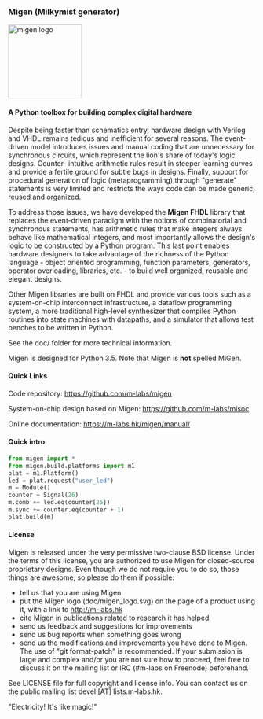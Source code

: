 ### Migen (Milkymist generator)

<img src="https://github.com/m-labs/migen/raw/master/doc/migen_logo.png" alt="migen logo" width="150"/>

#### A Python toolbox for building complex digital hardware

Despite being faster than schematics entry, hardware design with Verilog and
VHDL remains tedious and inefficient for several reasons. The event-driven
model introduces issues and manual coding that are unnecessary for synchronous
circuits, which represent the lion's share of today's logic designs. Counter-
intuitive arithmetic rules result in steeper learning curves and provide a
fertile ground for subtle bugs in designs. Finally, support for procedural
generation of logic (metaprogramming) through "generate" statements is very
limited and restricts the ways code can be made generic, reused and organized.

To address those issues, we have developed the **Migen FHDL** library that
replaces the event-driven paradigm with the notions of combinatorial and
synchronous statements, has arithmetic rules that make integers always behave
like mathematical integers, and most importantly allows the design's logic to
be constructed by a Python program. This last point enables hardware designers
to take advantage of the richness of the Python language - object oriented
programming, function parameters, generators, operator overloading, libraries,
etc. - to build well organized, reusable and elegant designs.

Other Migen libraries are built on FHDL and provide various tools such as a
system-on-chip interconnect infrastructure, a dataflow programming system, a
more traditional high-level synthesizer that compiles Python routines into
state machines with datapaths, and a simulator that allows test benches to be
written in Python.

See the doc/ folder for more technical information.

Migen is designed for Python 3.5. Note that Migen is **not** spelled MiGen.

#### Quick Links

Code repository:
https://github.com/m-labs/migen

System-on-chip design based on Migen:
https://github.com/m-labs/misoc

Online documentation:
https://m-labs.hk/migen/manual/

#### Quick intro

```python
from migen import *
from migen.build.platforms import m1
plat = m1.Platform()
led = plat.request("user_led")
m = Module()
counter = Signal(26)
m.comb += led.eq(counter[25])
m.sync += counter.eq(counter + 1)
plat.build(m)
```

#### License

Migen is released under the very permissive two-clause BSD license. Under the
terms of this license, you are authorized to use Migen for closed-source
proprietary designs.
Even though we do not require you to do so, those things are awesome, so please
do them if possible:
* tell us that you are using Migen
* put the Migen logo (doc/migen_logo.svg) on the page of a product using it,
  with a link to http://m-labs.hk
* cite Migen in publications related to research it has helped
* send us feedback and suggestions for improvements
* send us bug reports when something goes wrong
* send us the modifications and improvements you have done to Migen. The use
   of "git format-patch" is recommended. If your submission is large and
   complex and/or you are not sure how to proceed, feel free to discuss it on
   the mailing list or IRC (#m-labs on Freenode) beforehand.

See LICENSE file for full copyright and license info. You can contact us on the
public mailing list devel [AT] lists.m-labs.hk.

  "Electricity! It's like magic!"
